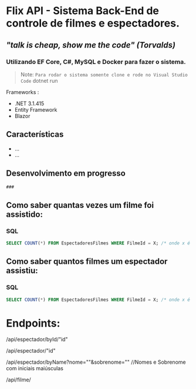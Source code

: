 # Flix API - Sistema Back-End de controle de filmes e espectadores.

## _"talk is cheap, show me the code" (Torvalds)_

### Utilizando EF Core, C#, MySQL e Docker para fazer o sistema.

> Note: `Para rodar o sistema somente clone e rode no Visual Studio Code` 
> dotnet run 

Frameworks :

- .NET 3.1.415
- Entity Framework
- Blazor 

## Características

- ...
- ...


## Desenvolvimento em progresso
```cs
###
```

## Como saber quantas vezes um filme foi assistido:
### SQL
```sql
SELECT COUNT(*) FROM EspectadoresFilmes WHERE FilmeId = X; /* onde x é o id do filme*/
```

## Como saber quantos filmes um espectador assistiu:
### SQL
```sql
SELECT COUNT(*) FROM EspectadoresFilmes WHERE FilmeId = X; /* onde x é o id do espectador*/
```


# Endpoints:

/api/espectador/byId/"id"

/api/espectador/"id"

/api/espectador/byName?nome=""&sobrenome="" //Nomes e Sobrenome com iniciais maiúsculas

/api/filme/

